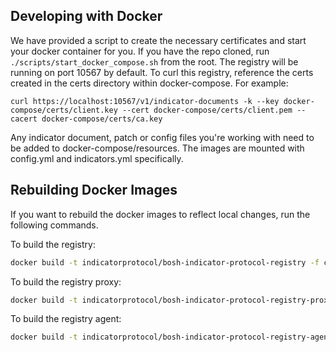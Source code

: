 ## Developing with Docker
We have provided a script to create the necessary certificates and start your docker container for you. If you have the repo cloned, run `./scripts/start_docker_compose.sh` from the root. The registry will be running on port 10567 by default. To curl this registry, reference the certs created in the certs directory within docker-compose. For example:

```
curl https://localhost:10567/v1/indicator-documents -k --key docker-compose/certs/client.key --cert docker-compose/certs/client.pem --cacert docker-compose/certs/ca.key
```

Any indicator document, patch or config files you're working with need to be added to docker-compose/resources. The images are mounted with config.yml and indicators.yml specifically.

## Rebuilding Docker Images
If you want to rebuild the docker images to reflect local changes, run the following commands.

To build the registry:
```bash
docker build -t indicatorprotocol/bosh-indicator-protocol-registry -f cmd/registry/Dockerfile .
```

To build the registry proxy:
```bash
docker build -t indicatorprotocol/bosh-indicator-protocol-registry-proxy -f cmd/registry_proxy/Dockerfile .
```

To build the registry agent:
```bash
docker build -t indicatorprotocol/bosh-indicator-protocol-registry-agent -f cmd/registry_agent/Dockerfile .
```
